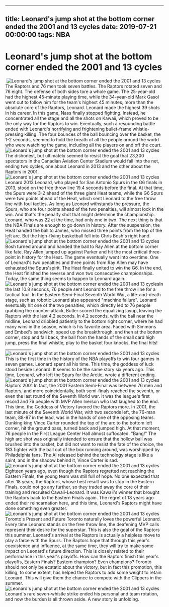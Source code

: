 
---
title: Leonard's jump shot at the bottom corner ended the 2001 and 13 cycles
date: 2019-07-21 00:00:00
tags:  NBA
---
# Leonard's jump shot at the bottom corner ended the 2001 and 13 cycles
​
![Leonard's jump shot at the bottom corner ended the 2001 and 13 cycles](de66ffa7cb314716bd9b38d5eedea04e.jpg)
​
The Raptors and 76 men took seven battles. The Raptors rotated seven and 76 eight. The defense of both sides tore a whole game.
The 25-year-old had the highest 45-minute playing time, while the 34-year-old Mark Gasol went out to follow him for the team's highest 45 minutes, more than the absolute core of the Raptors, Leonard.
Leonard made the highest 39 shots in his career. In this game, Nass finally stopped fighting. Instead, he concentrated all the stage and all the shots on Kawaii, which proved to be the only way for the Raptors to win.
Eventually, such a resounding battle ended with Leonard's horrifying and frightening bullet-frame whistle-pressing killing.
The four bounces of the ball bouncing over the basket, the 1-2 seconds, seemed to hold the breath of all the people around the world who were watching the game, including all the players on and off the court.
​
![Leonard's jump shot at the bottom corner ended the 2001 and 13 cycles](688a6187be464e67bb1c9112b3c2d50f.jpg)
​
The dishonest, but ultimately seemed to resist the goal that 23,300 spectators in the Canadian Aviation Center Stadium would fall into the net, ending two cycles, one about Leonard in 2013 and the other about the Raptors in 2001.
​
![Leonard's jump shot at the bottom corner ended the 2001 and 13 cycles](61801fd8c6fd4ea998de34193bf700ee.jpg)
​
Leonard 2013
Leonard, who played for San Antonio Spurs in the G6 finals in 2013, stood on the free throw line 19.4 seconds before the final.
At that time, the Spurs were 3-2 ahead of the three giant Heat teams, while the G6 Spurs were two points ahead of the Heat, which sent Leonard to the free throw line with foul tactics.
As long as Leonard withstands the pressure, the Spurs, who are four points ahead of the two penalties, will almost lock in the win.
And that's the penalty shot that might determine the championship. Leonard, who was 22 at the time, had only one in two.
The next thing is that the NBA Finals are enough to go down in history.
After the suspension, the Heat handed the ball to James, who missed three points from the top of the left arc. But the high-flying basketball fell into Chris Bosh's right hand.
​
![Leonard's jump shot at the bottom corner ended the 2001 and 13 cycles](54ef113c8e71435bbd715891baf757c9.jpg)
​
Bosh turned around and handed the ball to Ray Allen at the bottom corner like fate. Ray Allen jumped up against Parker and hit the most critical three-point in history for the Heat.
The game eventually went into overtime. One of Leonard's two penalties and three points from Ray Allen may have exhausted the Spurs'spirit. The Heat finally united to win the G6. In the end, the Heat finished the reverse and won two consecutive championships.
Today, the same thing seems to happen to Leonard again.
​
![Leonard's jump shot at the bottom corner ended the 2001 and 13 cycles](6f2b64bdcae34330aedd4b2af5f5e405.jpg)
​
In the last 10.8 seconds, 76 people sent Leonard to the free throw line for a tactical foul. In the Eastern Semi-Final Seventh World War, a life-and-death stage, such as robotic Leonard also appeared "machine failure".
Leonard eventually hit one of the two penalties, which directly led to 76 people grabbing the counter-attack, Butler scored the equalizing layup, leaving the Raptors with the last 4.2 seconds.
In 4.2 seconds, with the ball near the midline, Leonard dribbled patiently to the bottom right corner, where he had many wins in the season, which is his favorite area.
Faced with Simmons and Embed's sandwich, speed up the breakthrough, and then at the bottom corner, stop and fall back, the ball from the hands of the small card high jump, press the final whistle, play to the basket four knocks, the final hits! _____________
​
![Leonard's jump shot at the bottom corner ended the 2001 and 13 cycles](5ecde61d810941ad96c550cc97854278.jpg)
​
This is the first time in the history of the NBA playoffs to win four games in seven games. Leonard spent all his time. This time, the goddess of luck stood beside Leonard.
It seems to be the same story six years ago. This time, Leonard, who left the Spurs for the Arctic, wrote a different ending.
​
![Leonard's jump shot at the bottom corner ended the 2001 and 13 cycles](84c0f4f5f8d84ee3a2cf8f78626da8d9.jpg)
​
Raptors 2001
In fact, the 2001 Eastern Semi-Final was between 76 men and Raptors, and more coincidentally, both semi-finals reached the seventh, or even the last round of the Seventh World war.
It was the league's first record and 76 people with MVP Allen Iverson who last laughed to the end. This time, the Goddess of Victory favored the Raptors more.
In 2001, the last minute of the Seventh World War, with two seconds left, the 76-man team, 88-87 in the lead, was in the hands of one of the opposing teams.
Dunking king Vince Carter rounded the top of the arc to the bottom left corner, hit the ground pass, turned back and jumped high. At that moment, 76 people in the First League Center Hall almost suffocated.
"Bang!" The high arc shot was originally intended to ensure that the hollow ball was brushed into the basket, but did not want to resist the fate of the choice, the 183 fighter with the ball out of the box running around, was worshipped by Philadelphia fans.
The AI released behind the technology stage is like a saint, and in the shadow behind it, Vince Carter is sad.
​
![Leonard's jump shot at the bottom corner ended the 2001 and 13 cycles](cc2094e0adf7465282d72278455fad12.jpg)
​
Eighteen years ago, even though the Raptors regretted not reaching the Eastern Finals, the young team was still full of hope.
No one expected that after 18 years, the Raptors, whose best result was to stop in the Eastern Finals, could not go any further, so they traded away the core of their training and recruited Cawaii-Leonard.
It was Kawaii's winner that brought the Raptors back to the Eastern Finals again. The regret of 18 years ago ended their reincarnation here, and this time, Leonard's Raptors might have done something even greater.
​
![Leonard's jump shot at the bottom corner ended the 2001 and 13 cycles](0c21b632a1094ce9b81daa1345198019.jpg)
​
Toronto's Present and Future
Toronto naturally loves the powerful Leonard. Every time Leonard stands on the free throw line, the deafening MVP calls represent their desire for the superstar.
This is also the goal of the Raptors this summer. Leonard's arrival at the Raptors is actually a helpless move to play a farce with the Spurs.
The Raptors hope that through this year's coexistence and influence, at the same time, they will try to make some impact on Leonard's future direction.
This is closely related to their performance in this year's playoffs. How can the Raptors finish this year's playoffs, Eastern Finals? Eastern champion? Even champions?
Toronto should not only be ecstatic about the victory, but in fact this promotion, this killing, to some extent, has helped the Raptors to add some weight to retain Leonard.
This will give them the chance to compete with the Clippers in the summer.
​
![Leonard's jump shot at the bottom corner ended the 2001 and 13 cycles](09b5e5a41b7c46f5a577524540ece172.jpg)
​
Leonard's rare seven-whistle strike ended his personal and team rotation, and now the burden is all thrown aside. A new story is unfolding.